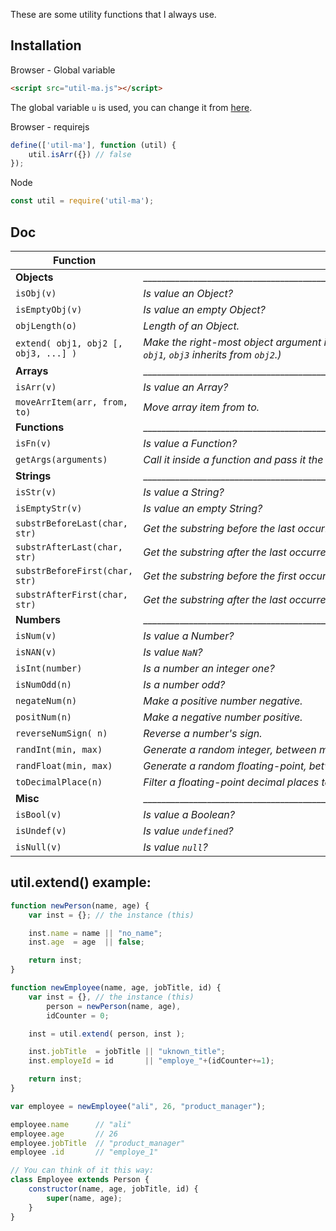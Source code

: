 These are some utility functions that I always use.

## Installation

Browser - Global variable
```html
<script src="util-ma.js"></script>
```
The global variable `u` is used, you can change it from [here](https://github.com/m-ahmadi/util/blob/master/util-ma.js#L46).

Browser - requirejs
```javascript
define(['util-ma'], function (util) {
    util.isArr({}) // false
});
```

Node
```javascript
const util = require('util-ma');
```

## Doc
Function | Description
-------|------------
**Objects**   |_________________________________________________________________________________________________________________
`isObj(v)`                             | *Is value an Object?*
`isEmptyObj(v)`                        | *Is value an empty Object?*
`objLength(o)`                         | *Length of an Object.*
`extend( obj1, obj2 [, obj3, ...] )`   | *Make the right-most object argument inherit from the previous left object arguments. (`obj2` inherits from `obj1`, `obj3` inherits from `obj2`.)*
**Arrays**    |_________________________________________________________________________________________________________________
`isArr(v)`                             | *Is value an Array?*
`moveArrItem(arr, from, to)`           | *Move array item from to.*
**Functions** |_________________________________________________________________________________________________________________
`isFn(v)`                              | *Is value a Function?*
`getArgs(arguments)`                   | *Call it inside a function and pass it the `arguments` and it returns a normal array from `arguments`.*
**Strings**   |_________________________________________________________________________________________________________________
`isStr(v)`                             | *Is value a String?*
`isEmptyStr(v)`                        | *Is value an empty String?*
`substrBeforeLast(char, str)`          | *Get the substring before the last occurrence of `char` in `str`.*
`substrAfterLast(char, str)`           | *Get the substring after the last occurrence of `char` in `str`.*
`substrBeforeFirst(char, str)`         | *Get the substring before the first occurrence of `char` in `str`.*
`substrAfterFirst(char, str)`          | *Get the substring after the last occurrence of `char` in `str`.*
**Numbers**   |_________________________________________________________________________________________________________________
`isNum(v)`                             | *Is value a Number?*
`isNAN(v)`                             | *Is value `NaN`?*
`isInt(number)`                        | *Is a number an integer one?*
`isNumOdd(n)`                          | *Is a number odd?*
`negateNum(n)`                         | *Make a positive number negative.*
`positNum(n)`                          | *Make a negative number positive.*
`reverseNumSign( n)`                   | *Reverse a number's sign.*
`randInt(min, max)`                    | *Generate a random integer, between min and max arguments. (default between 0 and 10)*
`randFloat(min, max)`                  | *Generate a random floating-point, between min and max arguments. (default between 0 and 10)*
`toDecimalPlace(n)`                    | *Filter a floating-point decimal places to a specific amount.*
**Misc**      |_________________________________________________________________________________________________________________
`isBool(v)`                            | *Is value a Boolean?*
`isUndef(v)`                           | *Is value `undefined`?*
`isNull(v)`                            | *Is value `null`?*

## util.extend() example:
```javascript
function newPerson(name, age) {
    var inst = {}; // the instance (this)

    inst.name = name || "no_name";
    inst.age  = age  || false;

    return inst;
}

function newEmployee(name, age, jobTitle, id) {
    var inst = {}, // the instance (this)
        person = newPerson(name, age),
        idCounter = 0;

    inst = util.extend( person, inst );

    inst.jobTitle  = jobTitle || "uknown_title";
    inst.employeId = id       || "employe_"+(idCounter+=1);

    return inst;
}

var employee = newEmployee("ali", 26, "product_manager");

employee.name      // "ali"
employee.age       // 26
employee.jobTitle  // "product_manager"
employee .id       // "employe_1"

// You can think of it this way:
class Employee extends Person {
    constructor(name, age, jobTitle, id) {
        super(name, age);
    }
}
```